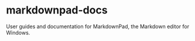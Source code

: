 markdownpad-docs
================

User guides and documentation for MarkdownPad, the Markdown editor for Windows.